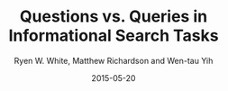---
title: "Questions vs. Queries in Informational Search Tasks"
collection: publications
permalink: /publication/2015-05-20-0052
date: 2015-05-20
author: 'Ryen W. White, Matthew Richardson and Wen-tau Yih'
venue: 'WWW-2015'
---
